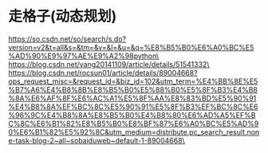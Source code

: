 # 走格子(动态规划)

https://so.csdn.net/so/search/s.do?version=v2&t=all&s=&tm=&v=&l=&u=&q=%E8%B5%B0%E6%A0%BC%E5%AD%90%E9%97%AE%E9%A2%98python\
https://blog.csdn.net/yang20141109/article/details/51541332\
https://blog.csdn.net/rocsun01/article/details/89004668?ops_request_misc=&request_id=&biz_id=102&utm_term=%E4%BB%8E%E5%B7%A6%E4%B8%8B%E8%B5%B0%E5%88%B0%E5%8F%B3%E4%B8%8A%E6%AF%8F%E6%AC%A1%E5%8F%AA%E8%83%BD%E5%90%91%E4%B8%8A%EF%BC%8C%E5%90%91%E5%8F%B3%EF%BC%8C%E6%96%9C%E4%B8%8A%E8%B5%B0%E4%B8%80%E6%AD%A5%EF%BC%8C%E6%B1%82%E8%B5%B0%E8%BF%87%E6%A0%BC%E5%AD%90%E6%B1%82%E5%92%8C&utm_medium=distribute.pc_search_result.none-task-blog-2~all~sobaiduweb~default-1-89004668\

